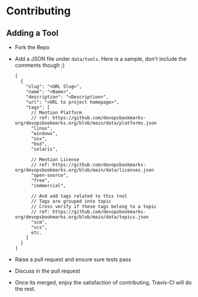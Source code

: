 # Contributing

## Adding a Tool

* Fork the Repo
* Add a JSON file under `data/tools`. Here is a sample, don't include the comments though ;)

    ```
    [
      {
        "slug": "<URL Slug>",
        "name": "<Name>",
        "description": "<Description>",
        "url": "<URL to project homepage>",
        "tags": [
          // Mention Platform
          // ref: https://github.com/devopsbookmarks-org/devopsbookmarks.org/blob/main/data/platforms.json
          "linux",
          "windows",
          "osx",
          "bsd",
          "solaris",

          // Mention License
          // ref: https://github.com/devopsbookmarks-org/devopsbookmarks.org/blob/main/data/licenses.json
          "open-source",
          "free",
          "commercial",
          
          // And add tags related to this tool
          // Tags are grouped into topic
          // Cross verify if these tags belong to a topic
          // ref: https://github.com/devopsbookmarks-org/devopsbookmarks.org/blob/main/data/topics.json
          "scm",
          "vcs",
          etc.
        ]
      }
    ]
    ```
* Raise a pull request and ensure sure tests pass
* Discuss in the pull request
* Once its merged, enjoy the satisfaction of contributing. Travis-CI will do the rest.
